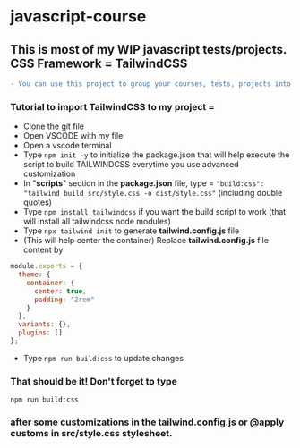 # javascript-course

## This is most of my WIP javascript tests/projects. CSS Framework = TailwindCSS

```diff
- You can use this project to group your courses, tests, projects into one only responsive website using tailwindCSS framework. There is 3 courses by default (Table, Carousel, Noughts and Crosses).
```

### Tutorial to import TailwindCSS to my project =

- Clone the git file
- Open VSCODE with my file
- Open a vscode terminal
- Type `npm init -y` to initialize the package.json that will help execute the script to build TAILWINDCSS everytime you use advanced customization
- In "**scripts**" section in the **package.json** file, type = `"build:css": "tailwind build src/style.css -o dist/style.css"` (including double quotes)
- Type `npm install tailwindcss` if you want the build script to work (that will install all tailwindcss node modules)
- Type `npx tailwind init` to generate **tailwind.config.js** file
- (This will help center the container) Replace **tailwind.config.js** file content by

```javascript
module.exports = {
  theme: {
    container: {
      center: true,
      padding: "2rem"
    }
  },
  variants: {},
  plugins: []
};
```

- Type `npm run build:css` to update changes

### That should be it! Don't forget to type

`npm run build:css`

### after some customizations in the **tailwind.config.js** or **@apply customs** in **src/style.css** stylesheet.
